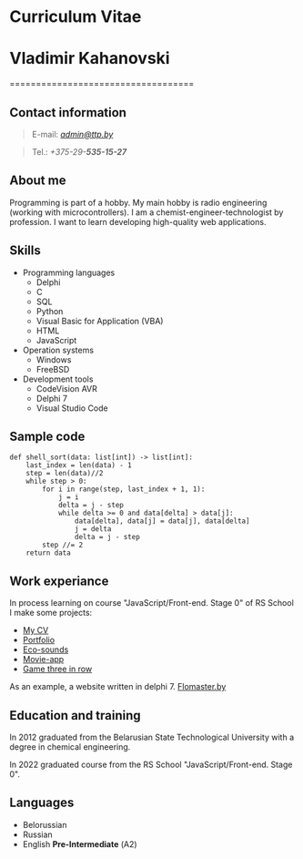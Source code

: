# Curriculum Vitae
# Vladimir Kahanovski
===================================


## Contact information
>E-mail: *admin@ttp.by*

>Tel.: *+375-29-**535-15-27***


## About me
Programming is part of a hobby. 
My main hobby is radio engineering (working with microcontrollers). 
I am a chemist-engineer-technologist by profession.
I want to learn developing high-quality web applications.

## Skills
* Programming languages
    + Delphi
    + C
    + SQL
    + Python
    + Visual Basic for Application (VBA)
    + HTML
    + JavaScript
* Operation systems
    + Windows
    + FreeBSD
* Development tools
    + CodeVision AVR
    + Delphi 7
    + Visual Studio Code
    

## Sample code
```
def shell_sort(data: list[int]) -> list[int]:
    last_index = len(data) - 1
    step = len(data)//2
    while step > 0:
        for i in range(step, last_index + 1, 1):
            j = i
            delta = j - step
            while delta >= 0 and data[delta] > data[j]:
                data[delta], data[j] = data[j], data[delta]
                j = delta
                delta = j - step
        step //= 2
    return data
```


## Work experiance
In process learning on course "JavaScript/Front-end. Stage 0" of RS School I make some projects:
- [My CV](https://dyexplode.github.io/rsschool-cv/ "The first project in course")
- [Portfolio](https://rolling-scopes-school.github.io/dyexplode-JSFEPRESCHOOL/portfolio/ "Make this project from Figma pattern")
- [Eco-sounds](https://rolling-scopes-school.github.io/dyexplode-JSFEPRESCHOOL/eco-sounds/ "Learn to work with audio in Javascript")
- [Movie-app](https://rolling-scopes-school.github.io/dyexplode-JSFEPRESCHOOL/movie-app/ "Example to usage API")
- [Game three in row](https://rolling-scopes-school.github.io/dyexplode-JSFEPRESCHOOL/random-game/ "I like this game")

As an example, a website written in delphi 7.
[Flomaster.by](http://flomaster.by "Simple site")


## Education and training
In 2012 graduated from the Belarusian State Technological University with a degree in chemical engineering.

In 2022 graduated course from the RS School "JavaScript/Front-end. Stage 0".
## Languages
- Belorussian
- Russian
- English **Pre-Intermediate** (А2)